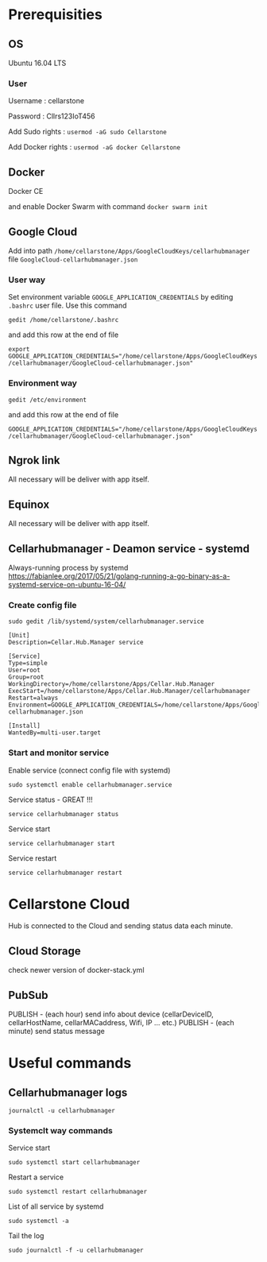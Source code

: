 
# Prerequisities

## OS

Ubuntu 16.04 LTS

### User 

Username : cellarstone

Password : Cllrs123IoT456

Add Sudo rights : `usermod -aG sudo Cellarstone`

Add Docker rights : `usermod -aG docker Cellarstone`

## Docker

Docker CE 

and enable Docker Swarm with command `docker swarm init`

## Google Cloud

Add into path `/home/cellarstone/Apps/GoogleCloudKeys/cellarhubmanager` file `GoogleCloud-cellarhubmanager.json`

### User way
Set environment variable `GOOGLE_APPLICATION_CREDENTIALS` by editing `.bashrc` user file. Use this command 

```Shell
gedit /home/cellarstone/.bashrc
```

and add this row at the end of file

`export GOOGLE_APPLICATION_CREDENTIALS="/home/cellarstone/Apps/GoogleCloudKeys/cellarhubmanager/GoogleCloud-cellarhubmanager.json"`


### Environment way


```Shell
gedit /etc/environment
```


and add this row at the end of file

`GOOGLE_APPLICATION_CREDENTIALS="/home/cellarstone/Apps/GoogleCloudKeys/cellarhubmanager/GoogleCloud-cellarhubmanager.json"`


## Ngrok link

All necessary will be deliver with app itself.

## Equinox

All necessary will be deliver with app itself.


## Cellarhubmanager - Deamon service - systemd 

Always-running process by systemd
https://fabianlee.org/2017/05/21/golang-running-a-go-binary-as-a-systemd-service-on-ubuntu-16-04/

### Create config file
`sudo gedit /lib/systemd/system/cellarhubmanager.service`

```Shell
[Unit]
Description=Cellar.Hub.Manager service

[Service]
Type=simple
User=root
Group=root
WorkingDirectory=/home/cellarstone/Apps/Cellar.Hub.Manager
ExecStart=/home/cellarstone/Apps/Cellar.Hub.Manager/cellarhubmanager
Restart=always
Environment=GOOGLE_APPLICATION_CREDENTIALS=/home/cellarstone/Apps/GoogleCloudKeys/cellarhubmanager/GoogleCloud-cellarhubmanager.json

[Install]
WantedBy=multi-user.target
```

### Start and monitor service

Enable service (connect config file with systemd)

```Shell
sudo systemctl enable cellarhubmanager.service
```

Service status - GREAT !!!

```Shell
service cellarhubmanager status
```

Service start

```Shell
service cellarhubmanager start
```

Service restart

```Shell
service cellarhubmanager restart
```







# Cellarstone Cloud

Hub is connected to the Cloud and sending status data each minute.


## Cloud Storage

check newer version of docker-stack.yml

## PubSub

PUBLISH      - (each hour) send info about device (cellarDeviceID, cellarHostName, cellarMACaddress,  Wifi, IP ... etc.)
PUBLISH      - (each minute) send status message


# Useful commands

## Cellarhubmanager logs

```Shell
journalctl -u cellarhubmanager
```


### Systemclt way commands


Service start

```Shell
sudo systemctl start cellarhubmanager
```

Restart a service

```Shell
sudo systemctl restart cellarhubmanager
```

List of all service by systemd

```Shell
sudo systemctl -a
```

Tail the log

```Shell
sudo journalctl -f -u cellarhubmanager
```